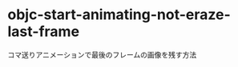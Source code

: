 objc-start-animating-not-eraze-last-frame
=========================================

コマ送りアニメーションで最後のフレームの画像を残す方法